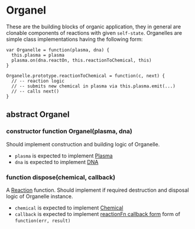 # Organel

These are the building blocks of organic application, they in general are clonable components of reactions with given `self-state`. Organelles are simple class implementations having the following form:

    var Organelle = function(plasma, dna) {
      this.plasma = plasma
      plasma.on(dna.reactOn, this.reactionToChemical, this)
    }

    Organelle.prototype.reactionToChemical = function(c, next) {
      // -- reaction logic
      // -- submits new chemical in plasma via this.plasma.emit(...) 
      // -- calls next()
    }

## abstract Organel

### constructor function Organel(plasma, dna)

Should implement construction and building logic of Organelle.

* `plasma` is expected to implement [Plasma](./Plasma.md)
* `dna` is expected to implement [DNA](./DNA.md)

### function dispose(chemical, callback)

A [Reaction](./Reactions.md#reactionfn) function. Should implement if required destruction and disposal logic of Organelle instance.

* `chemical` is expected to implement [Chemical](./Chemical.md)
* `callback` is expected to implement [reactionFn callback form](./Reactions.md#reactionfn-callback) form of `function(err, result)`
